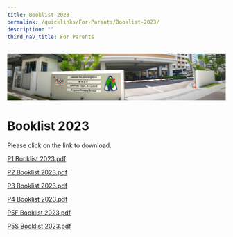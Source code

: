 ```yaml
---
title: Booklist 2023
permalink: /quicklinks/For-Parents/Booklist-2023/
description: ""
third_nav_title: For Parents
---
```

![](/images/About%20Us.jpg)

Booklist 2023
=============

Please click on the link to download.

[P1 Booklist 2023.pdf](/files/P1%20Booklist%202023.pdf)

[P2 Booklist 2023.pdf](/files/P2%20Booklist%202023.pdf)

[P3 Booklist 2023.pdf](/files/P3%20Booklist%202023.pdf)

[P4 Booklist 2023.pdf](/files/P4%20Booklist%202023.pdf)

[P5F Booklist 2023.pdf](/files/P5F%20Booklist%202023.pdf)

[P5S Booklist 2023.pdf](/files/P5S%20Booklist%202023.pdf)